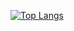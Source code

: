 [![Top Langs](https://github-readme-stats.vercel.app/api/top-langs/?username=akinoriakatsuka
)](https://github.com/anuraghazra/github-readme-stats)